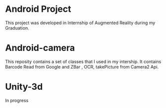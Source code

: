 # Android Project
This project was developed in Internship of Augmented Reality during my Graduation.

# Android-camera
This reposity contains a set of classes that I used in my intership.
It contains Barcode Read from Google and ZBar , OCR, takePicture from Camera2 Api.

# Unity-3d
In progress
